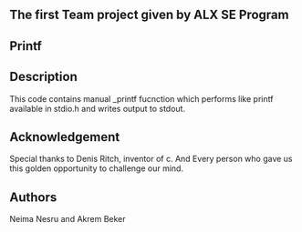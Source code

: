 ## The first Team project given by ALX SE Program
## Printf
## Description
This code contains manual _printf fucnction which performs like printf available in stdio.h and writes output to stdout.
## Acknowledgement
Special thanks to Denis Ritch, inventor of c. And Every person who gave us this golden opportunity to challenge our mind.
## Authors
Neima Nesru and Akrem Beker
